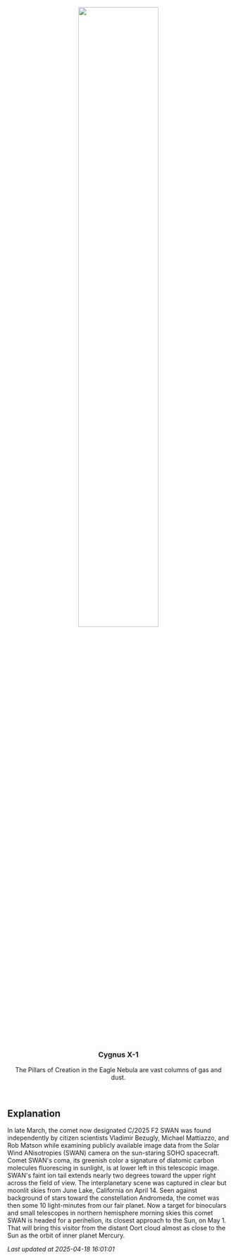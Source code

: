 <p align='center'>
    <img src='https://apod.nasa.gov/apod/image/2504/C2025_F2SWAN_20250414_DEBartlett1024.jpg' width='60%' />
    <h3 align="center">Cygnus X-1</h3>
    <p align="center">The Pillars of Creation in the Eagle Nebula are vast columns of gas and dust.</p>
</p>
<br/>

Explanation
--
In late March, the comet now designated C/2025 F2 SWAN was found independently by citizen scientists Vladimir Bezugly, Michael Mattiazzo, and Rob Matson while examining publicly available image data from the Solar Wind ANisotropies (SWAN) camera on the sun-staring SOHO spacecraft. Comet SWAN's coma, its greenish color a signature of diatomic carbon molecules fluorescing in sunlight, is at lower left in this telescopic image. SWAN's faint ion tail extends nearly two degrees toward the upper right across the field of view. The interplanetary scene was captured in clear but moonlit skies from June Lake, California on April 14. Seen against background of stars toward the constellation Andromeda, the comet was then some 10 light-minutes from our fair planet. Now a target for binoculars and small telescopes in northern hemisphere morning skies this comet SWAN is headed for a perihelion, its closest approach to the Sun, on May 1. That will bring this visitor from the distant Oort cloud almost as close to the Sun as the orbit of inner planet Mercury.


*Last updated at 2025-04-18 16:01:01*
